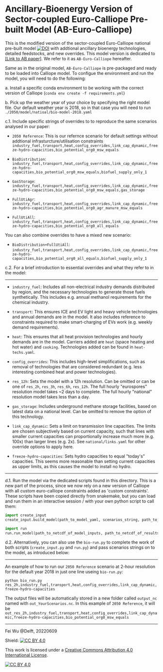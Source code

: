 # Ancillary-Bioenergy Version of Sector-coupled Euro-Calliope Pre-built Model (AB-Euro-Calliope)

This is the modified version of the sector-coupled Euro-Calliope national pre-built model [![DOI](https://zenodo.org/badge/DOI/10.5281/zenodo.5774988.svg)](https://doi.org/10.5281/zenodo.5774988) with addtional ancillary bioenergy technologies, detailed feedstocks, and new overrides. This model version is dedicated to [[Link to AB paper]](https://). We refer to it as `AB-Euro-Calliope` hereafter.

Same as in the original model, `AB-Euro-Calliope` is pre-packaged and ready to be loaded into Calliope model. To configue the environment and run the model, you will need to do the following:

a. Install a specific conda environment to be working with the correct version of Calliope (`conda env create -f requirements.yml`)


b. Pick up the weather year of your choice by specifying the right model file. Our default weather year is 2018, so in that case you will need to run `./2050/model/natioal/bio-model-2018.yaml`


c.1. Include specific strings of overrides to to reproduce the same scenarios analysed in our paper: 

* `2050 Reference`: This is our refernce scenario for default settings without addtional infrasturcture/utilisation constraints `industry_fuel,transport,heat,config_overrides,link_cap_dynamic,freeze-hydro-capacities,bio_potential_org0_msw_equals`

* `BioDistribution`: `industry_fuel,transport,heat,config_overrides,link_cap_dynamic,freeze-hydro-capacities,bio_potential_org0_msw_equals,biofuel_supply_only_1`

* `GasStorage`: `industry_fuel,transport,heat,config_overrides,link_cap_dynamic,freeze-hydro-capacities,bio_potential_org0_msw_equals,gas_storage`

* `FullUtiAgr`: `industry_fuel,transport,heat,config_overrides,link_cap_dynamic,freeze-hydro-capacities,bio_potential_org0_agr_manure_msw_equals`

* `FullUtiAll`: `industry_fuel,transport,heat,config_overrides,link_cap_dynamic,freeze-hydro-capacities,bio_potential_org0_all_equals`

You can also combine overrides to have a mixed new scenario:

* `BioDistribution+FullUtiAll`: `industry_fuel,transport,heat,config_overrides,link_cap_dynamic,freeze-hydro-capacities,bio_potential_org0_all_equals,biofuel_supply_only_1`

c.2. For a brief introduction to essential overrides and what they refer to in the model:

----------------------------------------------------------------------------------

* `industry_fuel`: Includes all non-electrical industry demands distributed by region, and the necessary technologies to generate those fuels synthetically. This includes e.g. annual methanol requirements for the chemical industry.

* `transport`: This ensures ICE and EV light and heavy vehicle technologies and annual demands are in the model. It also includes reference to constraints required to make smart-charging of EVs work (e.g. weekly demand requirements).

* `heat`: This ensures that all heat provision technologies and hourly demands are in the model. Carriers added are `heat` (space heating and hot water) and `cooking`. Technologies added can be found in `heat-techs.yaml`.

* `config_overrides`: This includes high-level simplifications, such as removal of technologies that are considered redundant (e.g. less interesting combined heat and power technologies).

* `res_12h`: Sets the model with a 12h resolution. Can be omitted or can be one of `res_2h`, `res_3h`, `res_6h`, `res_12h`. The full hourly "eurospores" resolution model takes ~2 days to complete. The full hourly "national" resolution model takes less than a day.

* `gas_storage`: Includes underground methane storage facilities, based on latest data on a national level. Can be omitted to remove the option of this technology.

* `link_cap_dynamic`: Sets a limit on transmission line capacities. The limits are chosen subjectively based on current capacity, such that lines with smaller current capacities can proportionally increase much more (e.g. 100x) than larger lines (e.g. 2x). See `national/links.yaml` for other override options to apply here.

* `freeze-hydro-capacities`: Sets hydro capacities to equal "today's" capacities. This seems more reasonable than setting current capacities as upper limits, as this causes the model to install no hydro.

----------------------------------------------------------------------------------


d.1. Run the model via the dedicated scripts found in this directory. This is a new part of the process, since we now rely on a new version of Calliope with all custom euro-calliope constraints added as 'custom constraints'. These scripts have been copied directly from snakemake, but you can load and run them in an interactive session / with your own python script to call them:

```python
import create_input
create_input.build_model(path_to_model_yaml, scenarios_string, path_to_netcdf_of_model_inputs)
```

```python
import run
run.run_model(path_to_netcdf_of_model_inputs, path_to_netcdf_of_results)

```

d.2. Alternatively, you can also use the `bio-run.py` to complete the work of both scripts (`create_input.py` and `run.py`) and pass scenarios strings on to the model, as introduced below:

----------------------------------------------------------------------------------

An example of how to run our `2050 Reference` scenario at 2-hour resolution for the default year 2018 in just one line useing `bio-run.py`: 

`python bio_run.py res_2h,industry_fuel,transport,heat,config_overrides,link_cap_dynamic,freeze-hydro-capacities`

The output files will be automatically stored in a new folder called `output_nc` named with `out_YourScenarios.nc`. In this example of `2050 Reference`, it will be `out_res_2h,industry_fuel,transport,heat,config_overrides,link_cap_dynamic,freeze-hydro-capacities,bio_potential_org0_msw_equals`

----------------------------------------------------------------------------------

Fei Wu @Delft, 20220609

Shield: [![CC BY 4.0][cc-by-shield]][cc-by]

This work is licensed under a
[Creative Commons Attribution 4.0 International License][cc-by].

[![CC BY 4.0][cc-by-image]][cc-by]

[cc-by]: http://creativecommons.org/licenses/by/4.0/
[cc-by-image]: https://i.creativecommons.org/l/by/4.0/88x31.png
[cc-by-shield]: https://img.shields.io/badge/License-CC%20BY%204.0-lightgrey.svg
